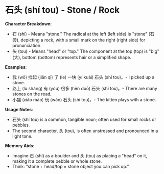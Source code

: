 # **石头 (shí tou) - Stone / Rock**

**Character Breakdown**:  
- 石 (shí) - Means "stone." The radical at the left (left side) is "stone" (石旁), depicting a rock, with a small mark on the right (right side) for pronunciation.  
- 头 (tou) - Means "head" or "top." The component at the top (top) is "big" (大), bottom (bottom) represents hair or a simplified shape.

**Examples**:  
- 我 (wǒ) 捡起 (jiǎn qǐ) 了 (le) 一块 (yí kuài) 石头 (shí tou)。- I picked up a stone.  
- 路上 (lù shàng) 有 (yǒu) 很多 (hěn duō) 石头 (shí tou)。- There are many stones on the road.  
- 小猫 (xiǎo māo) 玩 (wán) 石头 (shí tou)。- The kitten plays with a stone.

**Usage Notes**:  
- 石头 (shí tou) is a common, tangible noun; often used for small rocks or pebbles.  
- The second character, 头 (tou), is often unstressed and pronounced in a light tone.

**Memory Aids**:  
- Imagine 石 (shí) as a boulder and 头 (tou) as placing a "head" on it, making it a complete pebble or whole stone.  
- Think: “stone + head/top = stone object you can pick up.”